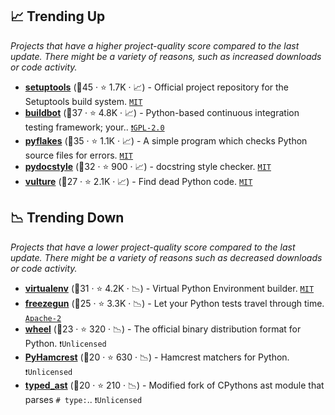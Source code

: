## 📈 Trending Up

_Projects that have a higher project-quality score compared to the last update. There might be a variety of reasons, such as increased downloads or code activity._

- <b><a href="https://github.com/pypa/setuptools">setuptools</a></b> (🥇45 ·  ⭐ 1.7K · 📈) - Official project repository for the Setuptools build system. <code><a href="http://bit.ly/34MBwT8">MIT</a></code>
- <b><a href="https://github.com/buildbot/buildbot">buildbot</a></b> (🥇37 ·  ⭐ 4.8K · 📈) - Python-based continuous integration testing framework; your.. <code><a href="http://bit.ly/2KucAZR">❗️GPL-2.0</a></code>
- <b><a href="https://github.com/PyCQA/pyflakes">pyflakes</a></b> (🥇35 ·  ⭐ 1.1K · 📈) - A simple program which checks Python source files for errors. <code><a href="http://bit.ly/34MBwT8">MIT</a></code>
- <b><a href="https://github.com/PyCQA/pydocstyle">pydocstyle</a></b> (🥈32 ·  ⭐ 900 · 📈) - docstring style checker. <code><a href="http://bit.ly/34MBwT8">MIT</a></code>
- <b><a href="https://github.com/jendrikseipp/vulture">vulture</a></b> (🥈27 ·  ⭐ 2.1K · 📈) - Find dead Python code. <code><a href="http://bit.ly/34MBwT8">MIT</a></code>

## 📉 Trending Down

_Projects that have a lower project-quality score compared to the last update. There might be a variety of reasons such as decreased downloads or code activity._

- <b><a href="https://github.com/pypa/virtualenv">virtualenv</a></b> (🥈31 ·  ⭐ 4.2K · 📉) - Virtual Python Environment builder. <code><a href="http://bit.ly/34MBwT8">MIT</a></code>
- <b><a href="https://github.com/spulec/freezegun">freezegun</a></b> (🥉25 ·  ⭐ 3.3K · 📉) - Let your Python tests travel through time. <code><a href="http://bit.ly/3nYMfla">Apache-2</a></code>
- <b><a href="https://github.com/pypa/wheel">wheel</a></b> (🥉23 ·  ⭐ 320 · 📉) - The official binary distribution format for Python. <code>❗Unlicensed</code>
- <b><a href="https://github.com/hamcrest/PyHamcrest">PyHamcrest</a></b> (🥉20 ·  ⭐ 630 · 📉) - Hamcrest matchers for Python. <code>❗Unlicensed</code>
- <b><a href="https://github.com/python/typed_ast">typed_ast</a></b> (🥉20 ·  ⭐ 210 · 📉) - Modified fork of CPythons ast module that parses `# type:`.. <code>❗Unlicensed</code>

